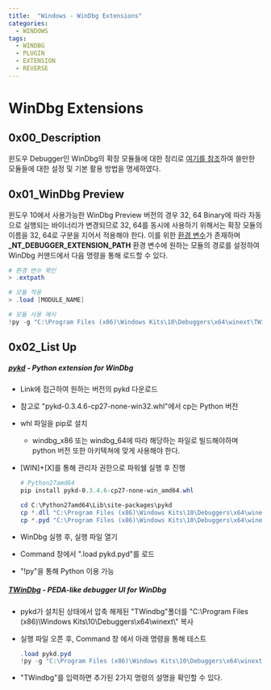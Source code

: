 ```yaml
---
title:  "Windows - WinDbg Extensions"
categories:
  - WINDOWS
tags:
  - WINDBG
  - PLUGIN
  - EXTENSION
  - REVERSE
---
```

# WinDbg Extensions
## 0x00_Description
윈도우 Debugger인 WinDbg의 확장 모듈들에 대한 정리로 [여기를 참조](https://github.com/anhkgg/awesome-windbg-extensions)하여 쓸만한 모듈들에 대한 설정 및 기본 활용 방법을 명세하였다.

## 0x01_WinDbg Preview
윈도우 10에서 사용가능한 WinDbg Preview 버전의 경우 32, 64 Binary에 따라 자동으로 실행되는 바이너리가 변경되므로 32, 64를 동시에 사용하기 위해서는 확장 모듈의 이름을 32, 64로 구분을 지어서 적용해야 한다. 이를 위한 [환경 변수](https://docs.microsoft.com/en-us/windows-hardware/drivers/debugger/loading-debugger-extension-dlls)가 존재하며 **_NT_DEBUGGER_EXTENSION_PATH** 환경 변수에 원하는 모듈의 경로를 설정하여 WinDbg 커맨드에서 다음 명령을 통해 로드할 수 있다.

```powershell
# 환경 변수 확인
> .extpath

# 모듈 적용
> .load [MODULE_NAME]

# 모듈 사용 예시
!py -g "C:\Program Files (x86)\Windows Kits\10\Debuggers\x64\winext\TWindbg\TWindbg.py"
```



## 0x02_List Up

##### [pykd](https://githomelab.ru/pykd/pykd) - *Python extension for WinDbg*

- Link에 접근하여 원하는 버전의 pykd 다운로드

- 참고로 "pykd-0.3.4.6-cp27-none-win32.whl"에서 cp는 Python 버전

- whl 파일을 pip로 설치

  - windbg_x86 또는 windbg_64에 따라 해당하는 파일로 빌드해야하며 python 버전 또한 아키텍쳐에 맞게 사용해야 한다.
  
- [WIN]+[X]를 통해 관리자 권한으로 파워쉘 실행 후 진행

  ```powershell
  # Python27amd64
  pip install pykd-0.3.4.6-cp27-none-win_amd64.whl
  
  cd C:\Python27amd64\Lib\site-packages\pykd
  cp *.dll "C:\Program Files (x86)\Windows Kits\10\Debuggers\x64\winext\"
  cp *.pyd "C:\Program Files (x86)\Windows Kits\10\Debuggers\x64\winext\"
  ```
  
- WinDbg 실행 후, 실행 파일 열기

- Command 창에서 ".load pykd.pyd"를 로드

- "!py"을 통해 Python 이용 가능

  

##### [TWinDbg](https://github.com/bruce30262/TWindbg) - *PEDA-like debugger UI for WinDbg*

- pykd가 설치된 상태에서 압축 해제된 "TWindbg"폴더를 "C:\Program Files (x86)\Windows Kits\10\Debuggers\x64\winext\\" 복사

- 실행 파일 오픈 후, Command 창 에서 아래 명령을 통해 테스트

  ```powershell
  .load pykd.pyd
  !py -g "C:\Program Files (x86)\Windows Kits\10\Debuggers\x64\winext\TWindbg\TWindbg.py"
  ```
- "TWindbg"를 입력하면 추가된 2가지 명령의 설명을 확인할 수 있다.
  